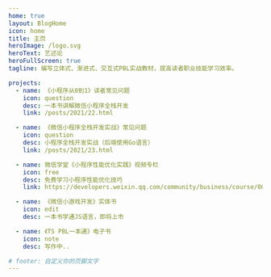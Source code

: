 ```yaml
---
home: true
layout: BlogHome
icon: home
title: 主页
heroImage: /logo.svg
heroText: 艺述论
heroFullScreen: true
tagline: 编写立体式、渐进式、交互式PBL实战教材，提高读者职业技能学习效率。

projects:
  - name: 《小程序从0到1》读者常见问题
    icon: question
    desc: 一本书讲解微信小程序全栈开发
    link: /posts/2021/22.html

  - name: 《微信小程序全栈开发实战》常见问题
    icon: question
    desc: 小程序全栈开发实战（后端使用Go语言）
    link: /posts/2021/23.html

  - name: 微信学堂《小程序性能优化实践》视频专栏
    icon: free
    desc: 免费学习小程序性能优化技巧
    link: https://developers.weixin.qq.com/community/business/course/000606628dc2e86dc0ddcbb115940d

  - name: 《微信小游戏开发》实体书
    icon: edit
    desc: 一本书学通JS语言，即将上市

  - name: 《TS PBL一本通》电子书
    icon: note
    desc: 写作中..

# footer: 自定义你的页脚文字
---
```

